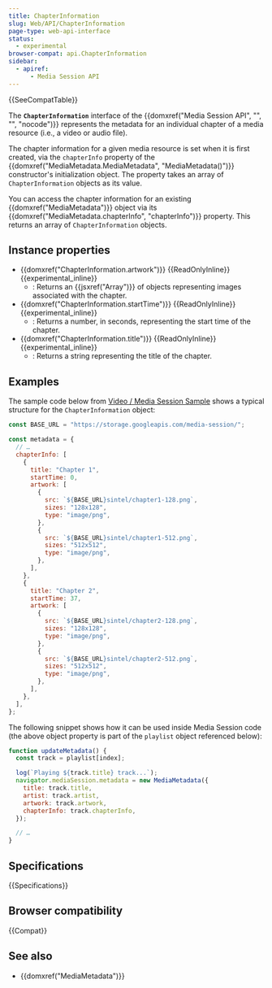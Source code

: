 ```yaml
---
title: ChapterInformation
slug: Web/API/ChapterInformation
page-type: web-api-interface
status:
  - experimental
browser-compat: api.ChapterInformation
sidebar:
  - apiref:
      - Media Session API
---
```


{{SeeCompatTable}}

The **`ChapterInformation`** interface of the {{domxref("Media Session API", "", "", "nocode")}} represents the metadata for an individual chapter of a media resource (i.e., a video or audio file).

The chapter information for a given media resource is set when it is first created, via the `chapterInfo` property of the {{domxref("MediaMetadata.MediaMetadata", "MediaMetadata()")}} constructor's initialization object. The property takes an array of `ChapterInformation` objects as its value.

You can access the chapter information for an existing {{domxref("MediaMetadata")}} object via its {{domxref("MediaMetadata.chapterInfo", "chapterInfo")}} property. This returns an array of `ChapterInformation` objects.

## Instance properties

- {{domxref("ChapterInformation.artwork")}} {{ReadOnlyInline}} {{experimental_inline}}
  - : Returns an {{jsxref("Array")}} of objects representing images associated with the chapter.
- {{domxref("ChapterInformation.startTime")}} {{ReadOnlyInline}} {{experimental_inline}}
  - : Returns a number, in seconds, representing the start time of the chapter.
- {{domxref("ChapterInformation.title")}} {{ReadOnlyInline}} {{experimental_inline}}
  - : Returns a string representing the title of the chapter.

## Examples

The sample code below from [Video / Media Session Sample](https://googlechrome.github.io/samples/media-session/video.html) shows a typical structure for the `ChapterInformation` object:

```js
const BASE_URL = "https://storage.googleapis.com/media-session/";

const metadata = {
  // …
  chapterInfo: [
    {
      title: "Chapter 1",
      startTime: 0,
      artwork: [
        {
          src: `${BASE_URL}sintel/chapter1-128.png`,
          sizes: "128x128",
          type: "image/png",
        },
        {
          src: `${BASE_URL}sintel/chapter1-512.png`,
          sizes: "512x512",
          type: "image/png",
        },
      ],
    },
    {
      title: "Chapter 2",
      startTime: 37,
      artwork: [
        {
          src: `${BASE_URL}sintel/chapter2-128.png`,
          sizes: "128x128",
          type: "image/png",
        },
        {
          src: `${BASE_URL}sintel/chapter2-512.png`,
          sizes: "512x512",
          type: "image/png",
        },
      ],
    },
  ],
};
```

The following snippet shows how it can be used inside Media Session code (the above object property is part of the `playlist` object referenced below):

```js
function updateMetadata() {
  const track = playlist[index];

  log(`Playing ${track.title} track...`);
  navigator.mediaSession.metadata = new MediaMetadata({
    title: track.title,
    artist: track.artist,
    artwork: track.artwork,
    chapterInfo: track.chapterInfo,
  });

  // …
}
```

## Specifications

{{Specifications}}

## Browser compatibility

{{Compat}}

## See also

- {{domxref("MediaMetadata")}}
